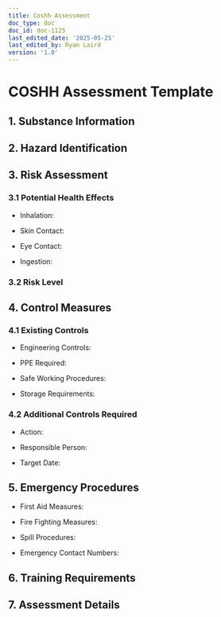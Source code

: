 ```yaml
---
title: Coshh Assessment
doc_type: doc
doc_id: doc-1125
last_edited_date: '2025-05-25'
last_edited_by: Ryan Laird
version: '1.0'
---
```


# COSHH Assessment Template

## 1. Substance Information

<!-- Unsupported block type: table -->

## 2. Hazard Identification

<!-- Unsupported block type: table -->

## 3. Risk Assessment

### 3.1 Potential Health Effects

- Inhalation:

- Skin Contact:

- Eye Contact:

- Ingestion:

### 3.2 Risk Level

<!-- Unsupported block type: table -->

## 4. Control Measures

### 4.1 Existing Controls

- Engineering Controls:

- PPE Required:

- Safe Working Procedures:

- Storage Requirements:

### 4.2 Additional Controls Required

- Action:

- Responsible Person:

- Target Date:

## 5. Emergency Procedures

- First Aid Measures:

- Fire Fighting Measures:

- Spill Procedures:

- Emergency Contact Numbers:

## 6. Training Requirements

<!-- Unsupported block type: table -->

## 7. Assessment Details

<!-- Unsupported block type: table -->
